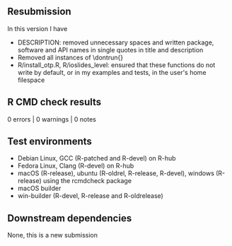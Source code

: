 ## Resubmission

In this version I have 

* DESCRIPTION: removed unnecessary spaces and written package, software and 
API names in single quotes in title and description
* Removed all instances of \dontrun{}
* R/install_otp.R, R/ioslides_level: ensured that these functions do not write 
  by default, or in my examples and tests, in the user's home filespace      

## R CMD check results

0 errors | 0 warnings | 0 notes

## Test environments

- Debian Linux, GCC (R-patched and R-devel) on R-hub
- Fedora Linux, Clang (R-devel) on R-hub
- macOS (R-release), ubuntu (R-oldrel, R-release, R-devel), windows (R-release) using the rcmdcheck package
- macOS builder 
- win-builder (R-devel, R-release and R-oldrelease)

## Downstream dependencies

None, this is a new submission
